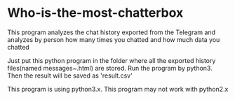 # Who-is-the-most-chatterbox
This program analyzes the chat history exported from the Telegram and analyzes by person how many times you chatted and how much data you chatted

Just put this python program in the folder where all the exported history files(named messages~.html) are stored. Run the program by python3. Then the result will be saved as 'result.csv'

This program is using python3.x. This program may not work with python2.x
